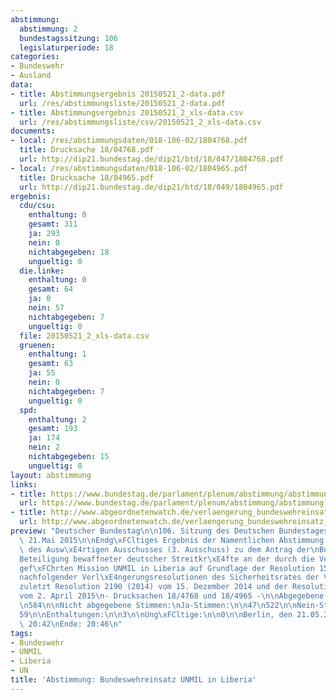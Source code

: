 ```yaml
---
abstimmung:
  abstimmung: 2
  bundestagssitzung: 106
  legislaturperiode: 18
categories:
- Bundeswehr
- Ausland
data:
- title: Abstimmungsergebnis 20150521_2-data.pdf
  url: /res/abstimmungsliste/20150521_2-data.pdf
- title: Abstimmungsergebnis 20150521_2_xls-data.csv
  url: /res/abstimmungsliste/csv/20150521_2_xls-data.csv
documents:
- local: /res/abstimmungsdaten/018-106-02/1804768.pdf
  title: Drucksache 18/04768.pdf
  url: http://dip21.bundestag.de/dip21/btd/18/047/1804768.pdf
- local: /res/abstimmungsdaten/018-106-02/1804965.pdf
  title: Drucksache 18/04965.pdf
  url: http://dip21.bundestag.de/dip21/btd/18/049/1804965.pdf
ergebnis:
  cdu/csu:
    enthaltung: 0
    gesamt: 311
    ja: 293
    nein: 0
    nichtabgegeben: 18
    ungueltig: 0
  die.linke:
    enthaltung: 0
    gesamt: 64
    ja: 0
    nein: 57
    nichtabgegeben: 7
    ungueltig: 0
  file: 20150521_2_xls-data.csv
  gruenen:
    enthaltung: 1
    gesamt: 63
    ja: 55
    nein: 0
    nichtabgegeben: 7
    ungueltig: 0
  spd:
    enthaltung: 2
    gesamt: 193
    ja: 174
    nein: 2
    nichtabgegeben: 15
    ungueltig: 0
layout: abstimmung
links:
- title: https://www.bundestag.de/parlament/plenum/abstimmung/abstimmung?id=339
  url: https://www.bundestag.de/parlament/plenum/abstimmung/abstimmung?id=339
- title: http://www.abgeordnetenwatch.de/verlaengerung_bundeswehreinsatz_liberia-1105-728.html
  url: http://www.abgeordnetenwatch.de/verlaengerung_bundeswehreinsatz_liberia-1105-728.html
preview: "Deutscher Bundestag\n\n106. Sitzung des Deutschen Bundestages\nam Donnerstag,\
  \ 21.Mai 2015\n\nEndg\xFCltiges Ergebnis der Namentlichen Abstimmung Nr. 2\n\nBeschlussempfehlung\
  \ des Ausw\xE4rtigen Ausschusses (3. Ausschuss) zu dem Antrag der\nBundesregierung\n\
  Beteiligung bewaffneter deutscher Streitkr\xE4fte an der durch die Vereinten Nationen\n\
  gef\xFChrten Mission UNMIL in Liberia auf Grundlage der Resolution 1509 (2003) und\n\
  nachfolgender Verl\xE4ngerungsresolutionen des Sicherheitsrates der Vereinten Nationen,\n\
  zuletzt Resolution 2190 (2014) vom 15. Dezember 2014 und der Resolution 2215 (2015)\n\
  vom 2. April 2015\n- Drucksachen 18/4768 und 18/4965 -\n\nAbgegebene Stimmen insgesamt:\n\
  \n584\n\nNicht abgegebene Stimmen:\nJa-Stimmen:\n\n47\n522\n\nNein-Stimmen:\n\n\
  59\n\nEnthaltungen:\n\n3\n\nUng\xFCltige:\n\n0\n\nBerlin, den 21.05.2015\n\nBeginn:\
  \ 20:42\nEnde: 20:46\n"
tags:
- Bundeswehr
- UNMIL
- Liberia
- UN
title: 'Abstimmung: Bundeswehreinsatz UNMIL in Liberia'
---
```


